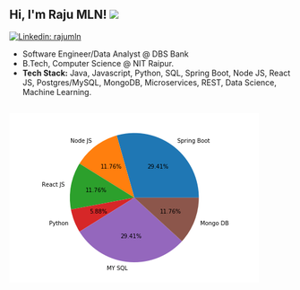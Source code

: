<h2> Hi, I'm Raju MLN! <img src="https://media.giphy.com/media/du3J3cXyzhj75IOgvA/giphy.gif" width="50"></h2>


[![Linkedin: rajumln](https://img.shields.io/badge/-rajumln-blue?style=flat-square&logo=Linkedin&logoColor=white&link=https://www.linkedin.com/in/raju-m-l-n/)](https://www.linkedin.com/in/raju-m-l-n/)
 
* Software Engineer/Data Analyst @ DBS Bank
* B.Tech, Computer Science @ NIT Raipur.
* __Tech Stack:__ Java, Javascript, Python, SQL, Spring Boot, Node JS, React JS, Postgres/MySQL, MongoDB, Microservices, REST, Data Science, Machine Learning.

![image.png](./images/skill.png)<br><br>
---






